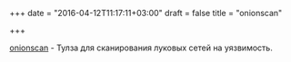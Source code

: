 +++
date = "2016-04-12T11:17:11+03:00"
draft = false
title = "onionscan"

+++

<p><a href="https://github.com/s-rah/onionscan">onionscan</a>&nbsp;- Тулза для сканирования луковых сетей на уязвимость.</p>


